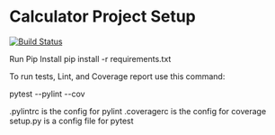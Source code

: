 # Calculator Project Setup
[![Build Status](https://app.travis-ci.com/pp733/calc2.svg?branch=calc2_history)](https://app.travis-ci.com/pp733/calc2)

Run Pip Install
pip install -r requirements.txt

To run tests, Lint, and Coverage report use this command:

pytest  --pylint --cov

.pylintrc is the config for pylint
.coveragerc is the config for coverage
setup.py is a config file for pytest
